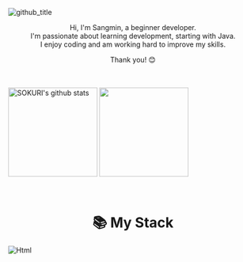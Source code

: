 ![github_title](https://github.com/user-attachments/assets/92e5e830-715d-48db-8d40-cfb780057038)  

<div align="center">
  <p>
Hi, I'm Sangmin, a beginner developer.<br>
I'm passionate about learning development, starting with Java.<br>
I enjoy coding and am working hard to improve my skills.<br>

Thank you! 😊</p>
</div>

<br>
<br>

<div type="center">
  <a href="https://github.com/sangmin102"><img align="center" style="height:180px" src="https://github-readme-stats.vercel.app/api?username=sangmin102&show_icons=true&bg_color=00000000" alt="SOKURI's github stats" /></a>
  <a href="https://github.com/sangmin102"><img align="center" style="height:180px" style="width:300px" src="https://github-readme-stats.vercel.app/api/top-langs/?username=sangmin102&layout=donut&bg_color=00000000" /></a>
</div> 


<br>
<br>

<div>
  <h1 align="center">📚 My Stack</h1>
  <img alt="Html" src ="https://img.shields.io/badge/HTML5-E34F26.svg?&style=for-the-badge&logo=HTML5&logoColor=white"/> 
  
</div>



